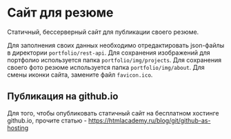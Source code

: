 Сайт для резюме
===

Статичный, бессерверный сайт для публикации своего резюме.

Для заполнения своих данных необходимо отредактировать json-файлы 
в директории `portfolio/rest-api`.
Для сохранения изображений для портфолио используется папка `portfolio/img/projects`.
Для сохранения своего фото резюме используется папка `portfolio/img/about`.
Для смены иконки сайта, замените файл `favicon.ico`.

## Публикация на github.io

Для того, чтобы опубликовать статичный сайт на бесплатном хостинге github.io,
прочите статью - https://htmlacademy.ru/blog/git/github-as-hosting
